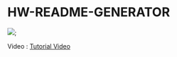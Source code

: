 # HW-README-GENERATOR

![](https://avatars.githubusercontent.com/u/59147321?);

Video : <a href="https://schwynf.github.io/HW-README-GENERATOR/">Tutorial Video</a><br>